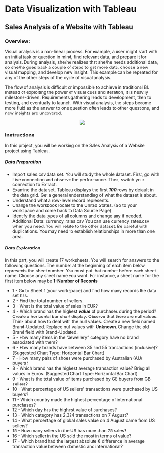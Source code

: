 # Data Visualization with Tableau
## Sales Analysis of a Website with Tableau

### Overview:
<p>Visual analysis is a non-linear process. For example, a user might start with an initial task or question in mind, find relevant data, and prepare it for analysis. During analysis, she/he realizes that she/he needs additional data, so she/he goes back a couple of steps to get more data, choose a new visual mapping, and develop new insight. This example can be repeated for any of the other steps of the cycle of visual analysis.</p>
<p>The flow of analysis is difficult or impossible to achieve in traditional BI. Instead of exploiting the power of visual cues and iteration, it is heavily milestone-driven. Requirements gathering leads to development, then to testing, and eventually to launch. With visual analysis, the steps become more fluid as the answer to one question often leads to other questions, and new insights are uncovered.</p>
<p align="center">
  <img src="https://help.tableau.com/current/blueprint/en-us/Img/bp_cycle_of_visual_analysis_489x425.png" />
</p>

### Instructions
In this project, you will be working on the Sales Analysis of a Website project using Tableau. 

##### Data Preparation
* Import sales.csv data set. You will study the whole dataset. First, go with Live connection and observe the performance. Then, switch your connection to Extract.
* Examine the data set. Tableau displays the first ***100*** rows by default in the data grid. Get a general understanding of what the dataset is about.
* Understand what a row-level record represents.
* Change the workbook locale to the United States. (Go to your workspace and come back to Data Source Page)
* Identify the data types of all columns and change any if needed.
Additional Data: currency_rates.csv 
You can use currency_rates.csv when you need. You will relate to the other dataset. Be careful with duplications. You may need to establish relationships in more than one area.

##### Data Exploration 
In this part, you will create 17 worksheets. You will search for answers to the following questions. The number at the beginning of each item below represents the sheet number. You must put that number before each sheet name. Choose any sheet name you want. For instance, a sheet name for the first item below may be **1-Number of Records**

* 1 - Go to Sheet 1 (your workspace) and find how many records the data set has.
* 2 - Find the total number of sellers.
* 3 - What is the total value of sales in EUR?
* 4 - Which brand has the highest ***value*** of purchases during the period? Create a horizontal bar chart display. Observe that there are null values. Think about how to deal with the null values. Create a new field named Brand-Updated. Replace null values with **Unknown**. Change the old Brand field with Brand-Updated.
* 5 - How many items in the “Jewellery” category have no brand associated with them? 
* 6 - How many brands have between 35 and 55 transactions (inclusive)? (Suggested Chart Type: Horizontal Bar Chart)
* 7 - How many pairs of shoes were purchased by Australian (AU) buyers?
* 8 - Which brand has the highest average transaction value? Bring all values in Euros. (Suggested Chart Type: Horizontal Bar Chart)
* 9 - What is the total value of items purchased by GB buyers from GB sellers?
* 10 - What percentage of US sellers' transactions were purchased by US buyers?
* 11 - Which country made the highest percentage of international purchases?
* 12 - Which day has the highest value of purchases?
* 13 - Which category has 2,324 transactions on 7 August? 
* 14 - What percentage of global sales value on 4 August came from US sellers?
* 15 - How many sellers in the US has more than 75 sales?
* 16 - Which seller in the US sold the most in terms of value?
* 17 - Which brand had the largest absolute € difference in average transaction value between domestic and international?
   
